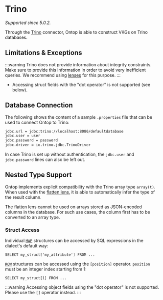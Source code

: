 # Trino
*Supported since 5.0.2.*

Through the [Trino](https://trino.io) connector, Ontop is able to construct VKGs on Trino databases.

## Limitations & Exceptions

:::warning
Trino does not provide information about integrity constraints. Make sure to provide this information in order to avoid very inefficient queries. 
We recommend using [lenses](/guide/advanced/lenses) for this purpose.
:::

- Accessing struct fields with the "dot operator" is not supported (see below).

## Database Connection

The following shows the content of a sample `.properties` file that can be used to connect Ontop to Trino:

```bash
jdbc.url = jdbc:trino://localhost:8080/defaultdatabase
jdbc.user = user
jdbc.password = password
jdbc.driver = io.trino.jdbc.TrinoDriver
```

In case Trino is set up without authentication, the `jdbc.user` and `jdbc.password` lines can also be left out.

## Nested Type Support

Ontop implements explicit compatibility with the Trino array type `array(t)`. When used with the [flatten lens](/guide/advanced/lenses#flattenlens), it is able to automatically infer the type of the result column.

The flatten lens cannot be used on arrays stored as JSON-encoded columns in the database. For such use cases, the column first has to be converted to an array type.

### Struct Access
 Individual [`MAP`](https://trino.io/docs/current/language/types.html#map) structures can be accessed by SQL expressions in the dialect's default way:
```
SELECT my_struct['my_attribute'] FROM ...
```

[`ROW`](https://trino.io/docs/current/language/types.html#row) structures can be accessed using the `[position]` operator. `position` must be an integer index starting from 1:
```
SELECT my_struct[1] FROM ...
```

:::warning
Accessing object fields using the "dot operator" is not supported. Please use the `[]` operator instead.
:::
